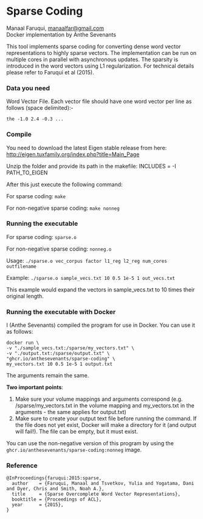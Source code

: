 # Sparse Coding

Manaal Faruqui, manaalfar@gmail.com  
Docker implementation by Anthe Sevenants

This tool implements sparse coding for converting dense word vector representations to highly sparse vectors. The implementation can be run on multiple cores in parallel with asynchronous updates. The sparsity is introduced in the word vectors using L1 regularization. For technical details please refer to Faruqui et al (2015).

### Data you need

Word Vector File. Each vector file should have one word vector per line as follows (space delimited):-

```the -1.0 2.4 -0.3 ...```

### Compile

You need to download the latest Eigen stable release from here: http://eigen.tuxfamily.org/index.php?title=Main_Page

Unzip the folder and provide its path in the makefile:
INCLUDES = -I PATH_TO_EIGEN

After this just execute the following command:

For sparse coding: ```make```

For non-negative sparse coding: ```make nonneg```

### Running the executable

For sparse coding: ```sparse.o```

For non-negative sparse coding: ```nonneg.o```

Usage: ```./sparse.o vec_corpus factor l1_reg l2_reg num_cores outfilename```

Example: ```./sparse.o sample_vecs.txt 10 0.5 1e-5 1 out_vecs.txt```

This example would expand the vectors in sample_vecs.txt to 10 times their original length.

### Running the executable with Docker

I (Anthe Sevenants) compiled the program for use in Docker. You can use it as follows:

```
docker run \
-v "./sample_vecs.txt:/sparse/my_vectors.txt" \
-v "./output.txt:/sparse/output.txt" \
"ghcr.io/anthesevenants/sparse-coding" \
my_vectors.txt 10 0.5 1e-5 1 output.txt
```

The arguments remain the same.

**Two important points**:

1. Make sure your volume mappings and arguments correspond (e.g. /sparse/my_vectors.txt in the volume mapping and my_vectors.txt in the arguments - the same applies for output.txt)
2. Make sure to create your output text file before running the command. If the file does not yet exist, Docker will make a directory for it (and output will fail!). The file can be empty, but it must exist.

You can use the non-negative version of this program by using the `ghcr.io/anthesevenants/sparse-coding:nonneg` image.

### Reference

```
@InProceedings{faruqui:2015:sparse,
  author    = {Faruqui, Manaal and Tsvetkov, Yulia and Yogatama, Dani and Dyer, Chris and Smith, Noah A.},
  title     = {Sparse Overcomplete Word Vector Representations},
  booktitle = {Proceedings of ACL},
  year      = {2015},
}
```
